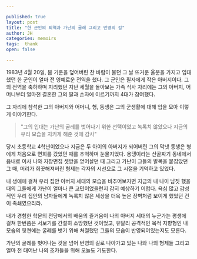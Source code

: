 ```yaml
---

published: true
layout: post
title: "한 군인의 퇴역과 가난의 굴레 그리고 번영의 길"
author: JH
categories: memoirs
tags:  thank
open: false

---
```


1983년 4월 20일, 봄 기운을 덮어버린 찬 바람이 불던 그 날 뜨거운 울분을 가지고 입대했던 한 군인이 얼마 전 영예로운 전역을 했다. 그 군인은 필자에게 작은 아버지이다. 그의 전역을 축하하며 지리했던 지난 세월을 돌아보는 가족 식사 자리에는 그의 아버지, 어머니부터 얼마전 결혼한 그의 딸과 손자에 이르기까지 4대가 참여했다.

그 자리에 참석한 그의 아버지와 어머니, 형, 동생은 그의 군생활에 대해 입을 모아 이렇게 이야기한다.

> "그의 입대는 가난의 굴레를 벗어나기 위한 선택이었고 녹록치 않았으나 지금의 우리 모습을 지키게 해준 것에 감사"

당시 초등학교 4학년이었으나 지금은 두 아이의 아버지가 되어버린 그의 막냇 동생은 형에게 처음으로 면회를 갔었던 때를 추억하며 눈물지었다. 용댕이라는 산골짜기 동네에서 읍내로 이사 나와 자장면집 셋방을 얻어살던 때 그리고 가난이 그들의 발목을 붙잡았던 그 때, 머리가 희끗해져버린 형제는 각자의 시선으로 그 시절을 기억하고 있었다.

내 생애에 걸쳐 우리 집안 아버지 세대의 모습을 비추어보자면 지금의 내 나이 남짓 했을 때의 그들에게 가난이 얼마나 큰 고민이었을런지 감히 예상하기 어렵다. 욕심 많고 감성적인 우리 집안의 남자들에게 녹록치 않은 세상을 더욱 높은 장벽처럼 보이게 했었던 건 이 족쇄였으리라.

내가 경험한 학문의 전당에서의 배움의 즐거움이 나의 아버지 세대의 누군가는 평생에 걸쳐 한번쯤은 서보기를 간절히 소망했던 것이었고, 유달리 공격적인 목적 지향형인 내 모습의 뒷켠에는 굴레를 벗기 위해 처절했던 그들의 모습이 반영되어있는지도 모른다.

가난의 굴레를 벗어나는 것을 넘어 번영의 길로 나아가고 있는 나와 나의 형제들 그리고 얼마 전 태어난 나의 조카들을 위해 오늘도 기도한다.
